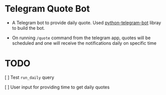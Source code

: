 # Telegram Quote Bot

- A Telegram bot to provide daily quote. Used [python-telegram-bot](https://pypi.org/project/python-telegram-bot/) libray to build the bot.

- On running `/quote` command from the telegram app, quotes will be scheduled and one will receive the notifications daily on specific time 


# TODO

[ ] Test `run_daily` query 

[ ] User input for providing time to get daily quotes

